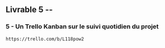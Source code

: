 ## Livrable 5 --

### 5 - Un Trello Kanban sur le suivi quotidien du projet

	https://trello.com/b/L118pow2
